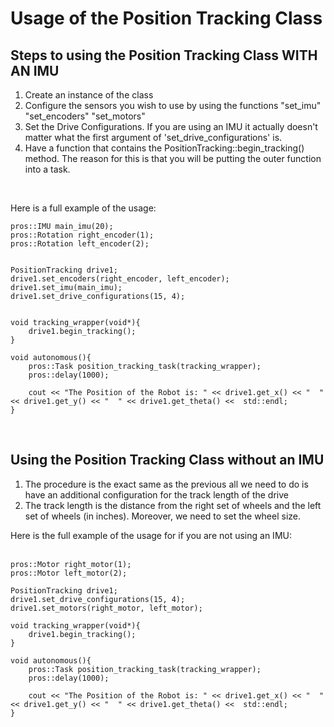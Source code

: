 # Usage of the Position Tracking Class

## Steps to using the Position Tracking Class WITH AN IMU
1. Create an instance of the class
2. Configure the sensors you wish to use by using the functions "set_imu" "set_encoders" "set_motors"
3. Set the Drive Configurations. If you are using an IMU it actually doesn't matter what the first argument of 'set_drive_configurations' is.
4. Have a function that contains the PositionTracking::begin_tracking() method. The reason for this is that you will be putting the outer function into a task. 

<br>

Here is a full example of the usage:

```
pros::IMU main_imu(20); 
pros::Rotation right_encoder(1); 
pros::Rotation left_encoder(2); 


PositionTracking drive1; 
drive1.set_encoders(right_encoder, left_encoder); 
drive1.set_imu(main_imu); 
drive1.set_drive_configurations(15, 4);


void tracking_wrapper(void*){
    drive1.begin_tracking(); 
}

void autonomous(){
    pros::Task position_tracking_task(tracking_wrapper); 
    pros::delay(1000); 

    cout << "The Position of the Robot is: " << drive1.get_x() << "  " << drive1.get_y() << "  " << drive1.get_theta() <<  std::endl; 
}

```
<br>

## Using the Position Tracking Class without an IMU
1. The procedure is the exact same as the previous all we need to do is have an additional configuration for the track length of the drive
2. The track length is the distance from the right set of wheels and the left set of wheels (in inches). Moreover, we need to set the wheel size. 

Here is the full example of the usage for if you are not using an IMU:  
<br>
```
pros::Motor right_motor(1);
pros::Motor left_motor(2);

PositionTracking drive1; 
drive1.set_drive_configurations(15, 4);
drive1.set_motors(right_motor, left_motor);

void tracking_wrapper(void*){
    drive1.begin_tracking(); 
}

void autonomous(){
    pros::Task position_tracking_task(tracking_wrapper);
    pros::delay(1000);

    cout << "The Position of the Robot is: " << drive1.get_x() << "  " << drive1.get_y() << "  " << drive1.get_theta() <<  std::endl; 
}

```

